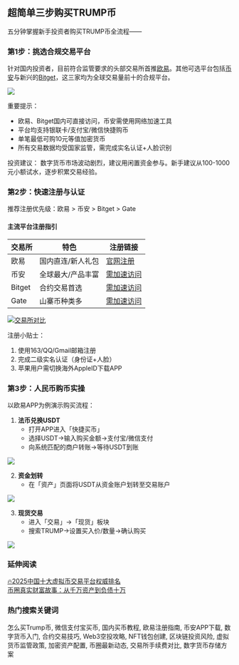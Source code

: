 ## 超简单三步购买TRUMP币

五分钟掌握新手投资者购买TRUMP币全流程——

### 第1步：挑选合规交易平台
针对国内投资者，目前符合监管要求的头部交易所首推[欧易](https://www.chouyi.world/zh-hans/join/18639032)。其他可选平台包括[币安](https://accounts.binance.com/zh-CN/register?ref=36457687)与新兴的[Bitget](https://www.bitget.com/zh-CN/referral/register?from=referral&clacCode=VRNEYUTR)，这三家均为全球交易量前十的合规平台。

![](https://ac63e02.webp.li/ouyi-binance-bitget.png)

重要提示：
- 欧易、Bitget国内可直接访问，币安需使用网络加速工具
- 平台均支持银联卡/支付宝/微信快捷购币
- 单笔最低可购10元等值加密货币
- 所有交易数据均受国家监管，需完成实名认证+人脸识别

投资建议：
数字货币市场波动剧烈，建议用闲置资金参与。新手建议从100-1000元小额试水，逐步积累交易经验。

### 第2步：快速注册与认证
推荐注册优先级：欧易 > 币安 > Bitget > Gate

#### 主流平台注册指引
| 交易所   | 特色                          | 注册链接                                                                 |
|----------|-------------------------------|--------------------------------------------------------------------------|
| 欧易     | 国内直连/新人礼包             | [官网注册](https://www.chouyi.world/zh-hans/join/18639032)               |
| 币安     | 全球最大/产品丰富             | [需加速访问](https://accounts.binance.com/zh-CN/register?ref=36457687)   |
| Bitget   | 合约交易首选                  | [需加速访问](https://www.bitget.com/zh-CN/referral/register?from=referral&clacCode=VRNEYUTR) |
| Gate     | 山寨币种类多                  | [需加速访问](www.gate.io/signup/A1ERAQ?ref_type=103)                     |

[![交易所对比](https://fe095ec.webp.li/top-10-exchanges-001.jpg)](https://www.chouyi.world/zh-hans/join/18639032)

注册小贴士：
1. 使用163/QQ/Gmail邮箱注册
2. 完成二级实名认证（身份证+人脸）
3. 苹果用户需切换海外AppleID下载APP

### 第3步：人民币购币实操
以欧易APP为例演示购买流程：

1. **法币兑换USDT**
   - 打开APP进入「快捷买币」
   - 选择USDT→输入购买金额→支付宝/微信支付
   - 向系统匹配的商户转账→等待USDT到账

![](https://ac63e02.webp.li/ouyichongzhi.png)

2. **资金划转**
   - 在「资产」页面将USDT从资金账户划转至交易账户

![](https://ac63e02.webp.li/ouyi-trump001.png)

3. **现货交易**
   - 进入「交易」→「现货」板块
   - 搜索TRUMP→设置买入价/数量→确认购买

![](https://ac63e02.webp.li/ouyi-trump002.png)

### 延伸阅读
[🔥2025中国十大虚拟币交易平台权威排名](https://btc8848.com/top-10-exchanges/)  
[币圈真实财富故事：从千万资产到负债十万](https://heiyetouzi.xyz/biquanstory001/)

### 热门搜索关键词
怎么买Trump币, 微信支付宝买币, 国内买币教程, 欧易注册指南, 币安APP下载, 数字货币入门, 合约交易技巧, Web3空投攻略, NFT钱包创建, 区块链投资风险, 虚拟货币监管政策, 加密资产配置, 币圈最新动态, 交易所手续费对比, 数字货币存储方案